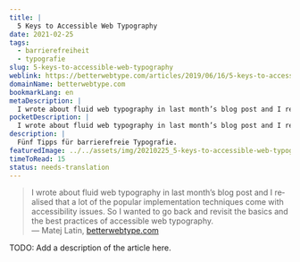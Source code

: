 ```yaml
---
title: |
  5 Keys to Accessible Web Typography
date: 2021-02-25
tags:
  - barrierefreiheit
  - typografie
slug: 5-keys-to-accessible-web-typography
weblink: https://betterwebtype.com/articles/2019/06/16/5-keys-to-accessible-web-typography/
domainName: betterwebtype.com
bookmarkLang: en
metaDescription: |
  I wrote about fluid web typography in last month’s blog post and I realised that a lot of the popular implementation techniques come with accessibility issues. So I wanted to go back and revisit the basics and the best practices of accessible web typography.
pocketDescription: |
  I wrote about fluid web typography in last month’s blog post and I realised that a lot of the popular implementation techniques come with accessibility issues. So I wanted to go back and revisit the basics and the best practices of accessible web typography.
description: |
  Fünf Tipps für barrierefreie Typografie.
featuredImage: ../../assets/img/20210225_5-keys-to-accessible-web-typography.png
timeToRead: 15
status: needs-translation
---
```

<blockquote lang="en">I wrote about fluid web typography in last month’s blog post and I realised that a lot of the popular implementation techniques come with accessibility issues. So I wanted to go back and revisit the basics and the best practices of accessible web typography.
<footer>— Matej Latin, <a href="https://betterwebtype.com/articles/2019/06/16/5-keys-to-accessible-web-typography/">betterwebtype.com</a></footer></blockquote>

TODO: Add a description of the article here.